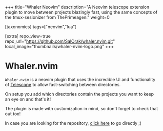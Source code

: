 +++
title="Whaler Neovim"
description="A Neovim telescope extension plugin to move between projects blazingly fast, using the same concepts of the tmux-sesionizer from ThePrimeagen."
weight=0

[taxonomies]
tags=["neovim","lua"]

[extra]
repo_view=true
repo_url="https://github.com/SalOrak/whaler.nvim.git"
local_image="thumbnails/whaler-nvim-logo.png"
+++

# Whaler.nvim

`Whaler.nvim` is a neovim plugin that uses the incredible UI and functionality of [Telescope](https://github.com/nvim-telescope/telescope.nvim) to allow fast-switching between directories.

On setup you add which directories contain the projects you want to keep an eye on and that's it! 

The plugin is made with customization in mind, so don't forget to check that out too! 

In case you are looking for the repository, [click here](https://github.com/salorak/whaler.nvim.git) to go directly ;)
